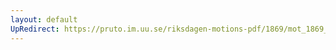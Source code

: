 ```yaml
---
layout: default
UpRedirect: https://pruto.im.uu.se/riksdagen-motions-pdf/1869/mot_1869__ak__134/mot_1869__ak__134-001.pdf
---
```

